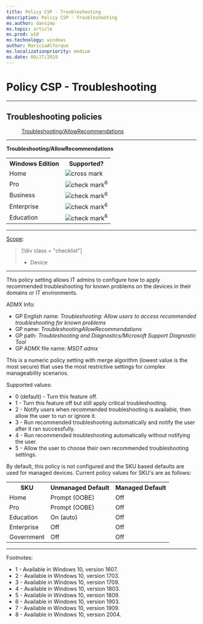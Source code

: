 ```yaml
---
title: Policy CSP - Troubleshooting
description: Policy CSP - Troubleshooting
ms.author: dansimp
ms.topic: article
ms.prod: w10
ms.technology: windows
author: MariciaAlforque
ms.localizationpriority: medium
ms.date: 09/27/2019
---
```


# Policy CSP - Troubleshooting



<hr/>

<!--Policies-->
## Troubleshooting policies

<dl>
  <dd>
    <a href="#troubleshooting-allowrecommendations">Troubleshooting/AllowRecommendations</a>
  </dd>
</dl>


<hr/>

<!--Policy-->
<a href="" id="troubleshooting-allowrecommendations"></a>**Troubleshooting/AllowRecommendations**

<!--SupportedSKUs-->
<table>
<tr>
    <th>Windows Edition</th>
    <th>Supported?</th>
</tr>
<tr>
    <td>Home</td>
    <td><img src="images/crossmark.png" alt="cross mark" /></td>
</tr>
<tr>
    <td>Pro</td>
    <td><img src="images/checkmark.png" alt="check mark" /><sup>6</sup></td>
</tr>
<tr>
    <td>Business</td>
    <td><img src="images/checkmark.png" alt="check mark" /><sup>6</sup></td>
</tr>
<tr>
    <td>Enterprise</td>
    <td><img src="images/checkmark.png" alt="check mark" /><sup>6</sup></td>
</tr>
<tr>
    <td>Education</td>
    <td><img src="images/checkmark.png" alt="check mark" /><sup>6</sup></td>
</tr>
</table>

<!--/SupportedSKUs-->
<hr/>

<!--Scope-->
[Scope](./policy-configuration-service-provider.md#policy-scope):

> [!div class = "checklist"]
> * Device

<hr/>

<!--/Scope-->
<!--Description-->
This policy setting allows IT admins to configure how to apply recommended troubleshooting for known problems on the devices in their domains or IT environments.

<!--/Description-->
<!--ADMXMapped-->
ADMX Info:
-   GP English name: *Troubleshooting: Allow users to access recommended troubleshooting for known problems*
-   GP name: *TroubleshootingAllowRecommendations*
-   GP path: *Troubleshooting and Diagnostics/Microsoft Support Diagnostic Tool*
-   GP ADMX file name: *MSDT.admx*

<!--/ADMXMapped-->
<!--SupportedValues-->
This is a numeric policy setting with merge algorithm (lowest value is the most secure) that uses the most restrictive settings for complex manageability scenarios.

Supported values:
-   0 (default) - Turn this feature off.
-   1 - Turn this feature off but still apply critical troubleshooting.
-   2 - Notify users when recommended troubleshooting is available, then allow the user to run or ignore it.
-   3 - Run recommended troubleshooting automatically and notify the user after it ran successfully.
-   4 - Run recommended troubleshooting automatically without notifying the user.
-   5 - Allow the user to choose their own recommended troubleshooting settings.

By default, this policy is not configured and the SKU based defaults are used for managed devices. Current policy values for SKU's are as follows:
<table>
<tr>
    <th>SKU</th>
    <th>Unmanaged Default</th>
    <th>Managed Default</th>
</tr>
<tr>
    <td>Home</td>
    <td>Prompt (OOBE)</td>
    <td>Off</td>
</tr>
<tr>
    <td>Pro</td>
    <td>Prompt (OOBE)</td>
    <td>Off</td>
</tr>
<tr>
    <td>Education</td>
    <td>On (auto)</td>
    <td>Off</td>
</tr>
<tr>
    <td>Enterprise</td>
    <td>Off</td>
    <td>Off</td>
</tr>
<tr>
    <td>Government</td>
    <td>Off</td>
    <td>Off</td>
</tr>
</table>

<!--/SupportedValues-->
<!--Example-->

<!--/Example-->
<!--Validation-->

<!--/Validation-->
<!--/Policy-->
<hr/>

Footnotes:

- 1 - Available in Windows 10, version 1607.
- 2 - Available in Windows 10, version 1703.
- 3 - Available in Windows 10, version 1709.
- 4 - Available in Windows 10, version 1803.
- 5 - Available in Windows 10, version 1809.
- 6 - Available in Windows 10, version 1903.
- 7 - Available in Windows 10, version 1909.
- 8 - Available in Windows 10, version 2004.

<!--/Policies-->

